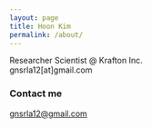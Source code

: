 ```yaml
---
layout: page
title: Hoon Kim
permalink: /about/
---
```


Researcher Scientist @ Krafton Inc.  
gnsrla12[at]gmail.com

### Contact me

[gnsrla12@gmail.com](mailto:gnsrla12@gmail.com) 
